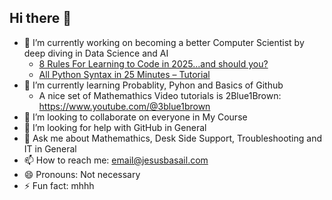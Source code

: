 ## Hi there 👋

<!--
**BasaJess/BasaJess** is a ✨ _special_ ✨ repository because its `README.md` (this file) appears on your GitHub profile.

Here are some ideas to get you started:

- 🔭 I’m currently working on ...
- 🌱 I’m currently learning ...
- 👯 I’m looking to collaborate on ...
- 🤔 I’m looking for help with ...
- 💬 Ask me about ...
- 📫 How to reach me: ...
- 😄 Pronouns: ...
- ⚡ Fun fact: ...
-->
- 🔭 I’m currently working on becoming a better Computer Scientist by deep diving in Data Science and AI
  - [8 Rules For Learning to Code in 2025...and should you?](https://www.youtube.com/watch?v=EMWNZtCYg5s)
  - [All Python Syntax in 25 Minutes – Tutorial](https://www.youtube.com/watch?v=PNSIWjWAA7o)
- 🌱 I’m currently learning Probablity, Pyhon and Basics of Github
  - A nice set of Mathemathics Video tutorials is 2Blue1Brown: https://www.youtube.com/@3blue1brown
- 👯 I’m looking to collaborate on everyone in My Course
- 🤔 I’m looking for help with GitHub in General
- 💬 Ask me about Mathemathics, Desk Side Support, Troubleshooting and IT in General
- 📫 How to reach me: email@jesusbasail.com
- 😄 Pronouns: Not necessary
- ⚡ Fun fact: mhhh
